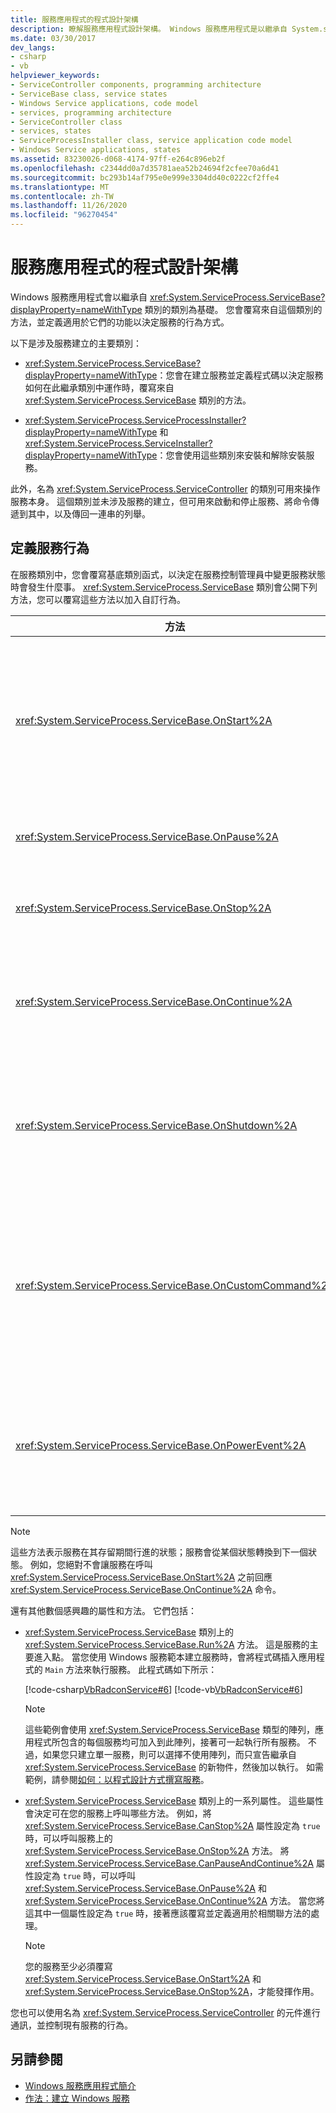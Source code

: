 ```yaml
---
title: 服務應用程式的程式設計架構
description: 瞭解服務應用程式設計架構。 Windows 服務應用程式是以繼承自 System.serviceprocess.dll. ServiceBase 的類別為基礎。
ms.date: 03/30/2017
dev_langs:
- csharp
- vb
helpviewer_keywords:
- ServiceController components, programming architecture
- ServiceBase class, service states
- Windows Service applications, code model
- services, programming architecture
- ServiceController class
- services, states
- ServiceProcessInstaller class, service application code model
- Windows Service applications, states
ms.assetid: 83230026-d068-4174-97ff-e264c896eb2f
ms.openlocfilehash: c2344dd0a7d35781aea52b24694f2cfee70a6d41
ms.sourcegitcommit: bc293b14af795e0e999e3304dd40c0222cf2ffe4
ms.translationtype: MT
ms.contentlocale: zh-TW
ms.lasthandoff: 11/26/2020
ms.locfileid: "96270454"
---
```

# <a name="service-application-programming-architecture"></a>服務應用程式的程式設計架構

Windows 服務應用程式會以繼承自 <xref:System.ServiceProcess.ServiceBase?displayProperty=nameWithType> 類別的類別為基礎。 您會覆寫來自這個類別的方法，並定義適用於它們的功能以決定服務的行為方式。  
  
 以下是涉及服務建立的主要類別：  
  
- <xref:System.ServiceProcess.ServiceBase?displayProperty=nameWithType>：您會在建立服務並定義程式碼以決定服務如何在此繼承類別中運作時，覆寫來自 <xref:System.ServiceProcess.ServiceBase> 類別的方法。  
  
- <xref:System.ServiceProcess.ServiceProcessInstaller?displayProperty=nameWithType> 和 <xref:System.ServiceProcess.ServiceInstaller?displayProperty=nameWithType>：您會使用這些類別來安裝和解除安裝服務。  
  
 此外，名為 <xref:System.ServiceProcess.ServiceController> 的類別可用來操作服務本身。 這個類別並未涉及服務的建立，但可用來啟動和停止服務、將命令傳遞到其中，以及傳回一連串的列舉。  
  
## <a name="defining-your-services-behavior"></a>定義服務行為  

 在服務類別中，您會覆寫基底類別函式，以決定在服務控制管理員中變更服務狀態時會發生什麼事。 <xref:System.ServiceProcess.ServiceBase> 類別會公開下列方法，您可以覆寫這些方法以加入自訂行為。  
  
|方法|覆寫到|  
|------------|-----------------|  
|<xref:System.ServiceProcess.ServiceBase.OnStart%2A>|表示當服務開始執行時應該採取的動作。 您必須在此程序中為服務撰寫程式碼以執行有用的工作。|  
|<xref:System.ServiceProcess.ServiceBase.OnPause%2A>|表示服務暫停時應該會發生什麼事。|  
|<xref:System.ServiceProcess.ServiceBase.OnStop%2A>|表示服務停止執行時應該會發生什麼事。|  
|<xref:System.ServiceProcess.ServiceBase.OnContinue%2A>|表示當服務在暫停之後繼續正常運作時應該會發生什麼事。|  
|<xref:System.ServiceProcess.ServiceBase.OnShutdown%2A>|表示如果服務在系統關機時正在執行，則在系統關機之前應該會發生什麼事。|  
|<xref:System.ServiceProcess.ServiceBase.OnCustomCommand%2A>|表示當服務接收到自訂命令時應該會發生什麼事。 如需自訂命令的詳細資訊，請參閱 MSDN Online。|  
|<xref:System.ServiceProcess.ServiceBase.OnPowerEvent%2A>|表示在接收到電源管理事件 (例如電力偏低或暫停作業) 時服務應如何回應。|  
  
> [!NOTE]
> 這些方法表示服務在其存留期間行進的狀態；服務會從某個狀態轉換到下一個狀態。 例如，您絕對不會讓服務在呼叫 <xref:System.ServiceProcess.ServiceBase.OnStart%2A> 之前回應 <xref:System.ServiceProcess.ServiceBase.OnContinue%2A> 命令。  
  
 還有其他數個感興趣的屬性和方法。 它們包括：  
  
- <xref:System.ServiceProcess.ServiceBase> 類別上的 <xref:System.ServiceProcess.ServiceBase.Run%2A> 方法。 這是服務的主要進入點。 當您使用 Windows 服務範本建立服務時，會將程式碼插入應用程式的 `Main` 方法來執行服務。 此程式碼如下所示：  
  
     [!code-csharp[VbRadconService#6](../../../samples/snippets/csharp/VS_Snippets_VBCSharp/VbRadconService/CS/MyNewService.cs#6)]
     [!code-vb[VbRadconService#6](../../../samples/snippets/visualbasic/VS_Snippets_VBCSharp/VbRadconService/VB/MyNewService.vb#6)]  
  
    > [!NOTE]
    > 這些範例會使用 <xref:System.ServiceProcess.ServiceBase> 類型的陣列，應用程式所包含的每個服務均可加入到此陣列，接著可一起執行所有服務。 不過，如果您只建立單一服務，則可以選擇不使用陣列，而只宣告繼承自 <xref:System.ServiceProcess.ServiceBase> 的新物件，然後加以執行。 如需範例，請參閱[如何：以程式設計方式撰寫服務](how-to-write-services-programmatically.md)。  
  
- <xref:System.ServiceProcess.ServiceBase> 類別上的一系列屬性。 這些屬性會決定可在您的服務上呼叫哪些方法。 例如，將 <xref:System.ServiceProcess.ServiceBase.CanStop%2A> 屬性設定為 `true` 時，可以呼叫服務上的 <xref:System.ServiceProcess.ServiceBase.OnStop%2A> 方法。 將 <xref:System.ServiceProcess.ServiceBase.CanPauseAndContinue%2A> 屬性設定為 `true` 時，可以呼叫 <xref:System.ServiceProcess.ServiceBase.OnPause%2A> 和 <xref:System.ServiceProcess.ServiceBase.OnContinue%2A> 方法。 當您將這其中一個屬性設定為 `true` 時，接著應該覆寫並定義適用於相關聯方法的處理。  
  
    > [!NOTE]
    > 您的服務至少必須覆寫 <xref:System.ServiceProcess.ServiceBase.OnStart%2A> 和 <xref:System.ServiceProcess.ServiceBase.OnStop%2A>，才能發揮作用。  
  
 您也可以使用名為 <xref:System.ServiceProcess.ServiceController> 的元件進行通訊，並控制現有服務的行為。  
  
## <a name="see-also"></a>另請參閱

- [Windows 服務應用程式簡介](introduction-to-windows-service-applications.md)
- [作法：建立 Windows 服務](how-to-create-windows-services.md)
